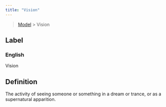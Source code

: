 ```yaml
---
title: "Vision"
---
```


> [Model](./../) > Vision

## Label

### English
Vision


## Definition
The activity of seeing someone or something in a dream or trance, or as a supernatural apparition. 


    
